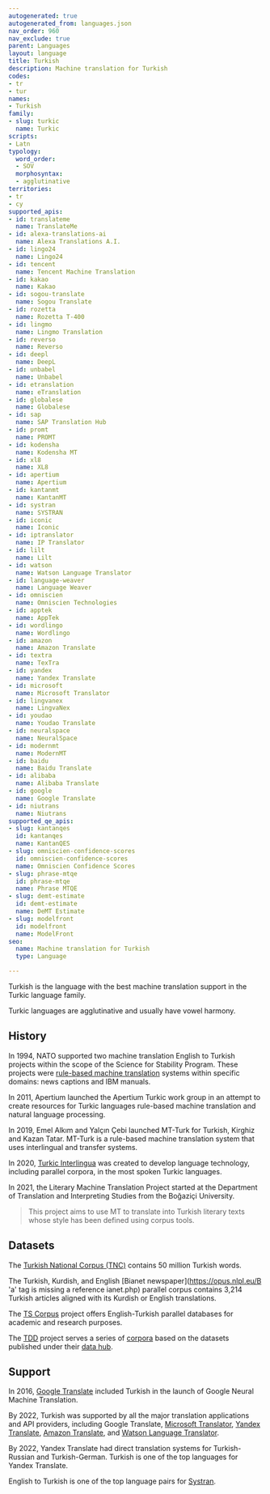 ```yaml
---
autogenerated: true
autogenerated_from: languages.json
nav_order: 960
nav_exclude: true
parent: Languages
layout: language
title: Turkish
description: Machine translation for Turkish
codes:
- tr
- tur
names:
- Turkish
family:
- slug: turkic
  name: Turkic
scripts:
- Latn
typology:
  word_order:
  - SOV
  morphosyntax:
  - agglutinative
territories:
- tr
- cy
supported_apis:
- id: translateme
  name: TranslateMe
- id: alexa-translations-ai
  name: Alexa Translations A.I.
- id: lingo24
  name: Lingo24
- id: tencent
  name: Tencent Machine Translation
- id: kakao
  name: Kakao
- id: sogou-translate
  name: Sogou Translate
- id: rozetta
  name: Rozetta T-400
- id: lingmo
  name: Lingmo Translation
- id: reverso
  name: Reverso
- id: deepl
  name: DeepL
- id: unbabel
  name: Unbabel
- id: etranslation
  name: eTranslation
- id: globalese
  name: Globalese
- id: sap
  name: SAP Translation Hub
- id: promt
  name: PROMT
- id: kodensha
  name: Kodensha MT
- id: xl8
  name: XL8
- id: apertium
  name: Apertium
- id: kantanmt
  name: KantanMT
- id: systran
  name: SYSTRAN
- id: iconic
  name: Iconic
- id: iptranslator
  name: IP Translator
- id: lilt
  name: Lilt
- id: watson
  name: Watson Language Translator
- id: language-weaver
  name: Language Weaver
- id: omniscien
  name: Omniscien Technologies
- id: apptek
  name: AppTek
- id: wordlingo
  name: Wordlingo
- id: amazon
  name: Amazon Translate
- id: textra
  name: TexTra
- id: yandex
  name: Yandex Translate
- id: microsoft
  name: Microsoft Translator
- id: lingvanex
  name: LingvaNex
- id: youdao
  name: Youdao Translate
- id: neuralspace
  name: NeuralSpace
- id: modernmt
  name: ModernMT
- id: baidu
  name: Baidu Translate
- id: alibaba
  name: Alibaba Translate
- id: google
  name: Google Translate
- id: niutrans
  name: Niutrans
supported_qe_apis:
- slug: kantanqes
  id: kantanqes
  name: KantanQES
- slug: omniscien-confidence-scores
  id: omniscien-confidence-scores
  name: Omniscien Confidence Scores
- slug: phrase-mtqe
  id: phrase-mtqe
  name: Phrase MTQE
- slug: demt-estimate
  id: demt-estimate
  name: DeMT Estimate
- slug: modelfront
  id: modelfront
  name: ModelFront
seo:
  name: Machine translation for Turkish
  type: Language

---
```

Turkish is the language with the best machine translation support in the Turkic language family.  

Turkic languages are agglutinative and usually have vowel harmony.

## History

In 1994, NATO supported two machine translation English to Turkish projects within the scope of the Science for Stability Program.
These projects were [rule-based machine translation](/rule-based-machine-translation) systems within specific domains: news captions and IBM manuals.

In 2011, Apertium launched the Apertium Turkic work group in an attempt to create resources for Turkic languages rule-based machine translation and natural language processing.

In 2019, Emel Alkım and Yalçın Çebi launched MT-Turk for Turkish, Kirghiz and Kazan Tatar.
MT-Turk is a rule-based machine translation system that uses interlingual and transfer systems.

In 2020, [Turkic Interlingua](/communities#til) was created to develop language technology, including parallel corpora, in the most spoken Turkic languages.

In 2021, the Literary Machine Translation Project started at the Department of Translation and Interpreting Studies from the Boğaziçi University.

> This project aims to use MT to translate into Turkish literary texts whose style has been defined using corpus tools.

## Datasets

The [Turkish National Corpus (TNC)](https://www.tnc.org.tr/) contains 50 million Turkish words.

The Turkish, Kurdish, and English [Bianet newspaper](https://opus.nlpl.eu/B  'a' tag is missing a reference
ianet.php) parallel corpus contains 3,214 Turkish articles aligned with its Kurdish or English translations.

The [TS Corpus](https://tscorpus.com/) project offers English-Turkish parallel databases for academic and research purposes.

The [TDD](https://tdd.ai/) project serves a series of [corpora](https://corpus.tdd.ai/) based on the datasets published under their [data hub](https://data.tdd.ai).

## Support

In 2016, [Google Translate](/google) included Turkish in the launch of Google Neural Machine Translation.

By 2022, Turkish was supported by all the major translation applications and API providers, including Google Translate, [Microsoft Translator](/microsoft), [Yandex Translate](/yandex), [Amazon Translate](/amazon), and [Watson Language Translator](/watson).

By 2022, Yandex Translate had direct translation systems for Turkish-Russian and Turkish-German.
Turkish is one of the top languages for Yandex Translate.

English to Turkish is one of the top language pairs for [Systran](/systran).
